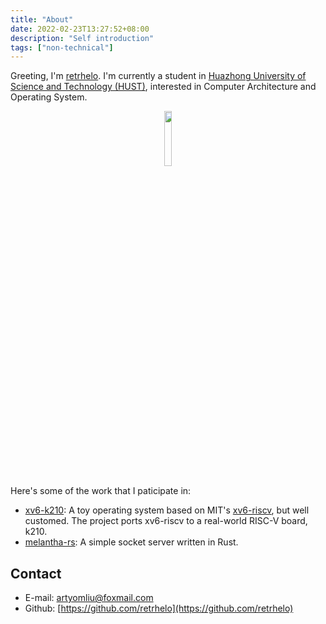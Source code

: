 ```yaml
---
title: "About"
date: 2022-02-23T13:27:52+08:00
description: "Self introduction"
tags: ["non-technical"]
---
```


Greeting, I'm [retrhelo][1]. I'm currently a student in [Huazhong University of
Science and Technology (HUST)][2], interested in Computer Architecture and
Operating System.

<!--more-->

<div align="center">
<img src="/images/retrhelo.jpg" width="15%", height="15%"/>
</div>

Here's some of the work that I paticipate in:

- [xv6-k210][3]: A toy operating system based on MIT's [xv6-riscv][4], but well
  customed. The project ports xv6-riscv to a real-world RISC-V board, k210.
- [melantha-rs][5]: A simple socket server written in Rust.

[1]: https://github.com/retrhelo
[2]: http://english.hust.edu.cn/
[3]: https://github.com/HUST-OS/xv6-k210
[4]: https://github.com/mit-pdos/xv6-riscv
[5]: https://github.com/retrhelo/melantha-rs
[6]: https://github.com/retrhelo/Weedy

## Contact

- E-mail: [artyomliu@foxmail.com](mailto:artyomliu@foxmail.com)
- Github: [https://github.com/retrhelo](https://github.com/retrhelo)
